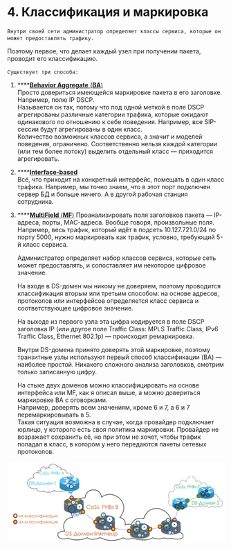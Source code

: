 # 4. Классификация и маркировка

    Внутри своей сети администратор определяет классы сервиса, которые он может предоставлять трафику.   
Поэтому первое, что делает каждый узел при получении пакета, проводит его классификацию.  
  
    Существует три способа:  


1. \*\*\*\*[**Behavior Aggregate** \(**BA**\)](behavior-aggregate.md)  
   Просто довериться имеющейся маркировке пакета в его заголовке. Например, полю IP DSCP.  
   Называется он так, потому что под одной меткой в поле DSCP агрегированы различные категории трафика, которые ожидают одинакового по отношению к себе поведения. Например, все SIP-сессии будут агрегированы в один класс.  
   Количество возможных классов сервиса, а значит и моделей поведения, ограничено. Соответственно нельзя каждой категории \(или тем более потоку\) выделить отдельный класс — приходится агрегировать.

2. \*\*\*\*[**Interface-based**](interface-based.md)  
   Всё, что приходит на конкретный интерфейс, помещать в один класс трафика. Например, мы точно знаем, что в этот порт подключен сервер БД и больше ничего. А в другой рабочая станция сотрудника.

3. \*\*\*\*[**MultiField** \(**MF**\)](multi-field.md) Проанализировать поля заголовков пакета — IP-адреса, порты, MAC-адреса. Вообще говоря, произвольные поля. Например, весь трафик, который идёт в подсеть 10.127.721.0/24 по порту 5000, нужно маркировать как трафик, условно, требующий 5-й класс сервиса.

  
    Администратор определяет набор классов сервиса, которые сеть может предоставлять, и сопоставляет им некоторое цифровое значение.  
  
    На входе в DS-домен мы никому не доверяем, поэтому проводится классификация вторым или третьим способом: на основе адресов, протоколов или интерфейсов определяется класс сервиса и соответствующее цифровое значение.  
  
    На выходе из первого узла эта цифра кодируется в поле DSCP заголовка IP \(или другое поле Traffic Class: MPLS Traffic Class, IPv6 Traffic Class, Ethernet 802.1p\) — происходит ремаркировка.  
  
    Внутри DS-домена принято доверять этой маркировке, поэтому транзитные узлы используют первый способ классификации \(BA\) — наиболее простой. Никакого сложного анализа заголовков, смотрим только записанную цифру.   
  
    На стыке двух доменов можно классифицировать на основе интерфейса или MF, как я описал выше, а можно довериться маркировке BA с оговорками.  
Например, доверять всем значениям, кроме 6 и 7, а 6 и 7 перемаркировывать в 5.   
Такая ситуация возможна в случае, когда провайдер подключает юрлицо, у которого есть своя политика маркировки. Провайдер не возражает сохранить её, но при этом не хочет, чтобы трафик попадал в класс, в котором у него передаются пакеты сетевых протоколов.  


![](../../.gitbook/assets/image%20%2816%29.png)

